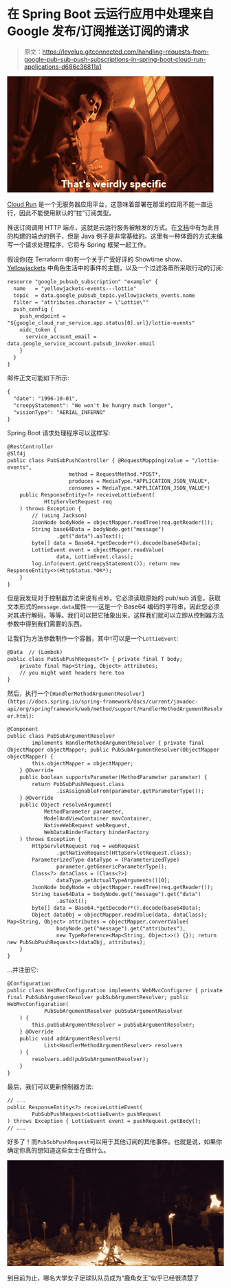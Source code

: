 # 在 Spring Boot 云运行应用中处理来自 Google 发布/订阅推送订阅的请求

> 原文：<https://levelup.gitconnected.com/handling-requests-from-google-pub-sub-push-subscriptions-in-spring-boot-cloud-run-applications-d686c36811a1>

![](img/0300fa2e63e5d76c49fd82d1c4373047.png)

[Cloud Run](https://cloud.google.com/run/docs) 是一个无服务器应用平台，这意味着部署在那里的应用不能一直运行，因此不能使用默认的“拉”订阅类型。

推送订阅调用 HTTP 端点，这就是云运行服务被触发的方式。在[文档](https://cloud.google.com/run/docs/triggering/pubsub-push#run_pubsub_handler-java)中有为此目的构建的端点的例子，但是 Java 例子是非常基础的。这里有一种体面的方式来编写一个请求处理程序，它将与 Spring 框架一起工作。

假设你(在 Terraform 中)有一个关于广受好评的 Showtime show、 [Yellowjackets](https://www.sho.com/yellowjackets) 中角色生活中的事件的主题，以及一个过滤洛蒂所采取行动的订阅:

```
resource "google_pubsub_subscription" "example" {
  name   = "yellowjackets-events---lottie"
  topic  = data.google_pubsub_topic.yellowjackets_events.name
  filter = "attributes.character = \"Lottie\""
  push_config {
    push_endpoint = "${google_cloud_run_service.app.status[0].url}/lottie-events"
    oidc_token {
      service_account_email = data.google_service_account.pubsub_invoker.email
    }
  }
}
```

邮件正文可能如下所示:

```
{
  "date": "1996-10-01",
  "creepyStatement": "We won't be hungry much longer",
  "visionType": "AERIAL_INFERNO"
}
```

Spring Boot 请求处理程序可以这样写:

```
@RestController
@Slf4j
public class PubSubPushController { @RequestMapping(value = "/lottie-events",
                    method = RequestMethod.*POST*,
                    produces = MediaType.*APPLICATION_JSON_VALUE*,
                    consumes = MediaType.*APPLICATION_JSON_VALUE*)
    public ResponseEntity<?> receiveLottieEvent(
            HttpServletRequest req
    ) throws Exception {
        // (using Jackson)
        JsonNode bodyNode = objectMapper.readTree(req.getReader());
        String base64Data = bodyNode.get("message")
                .get("data").asText();
        byte[] data = Base64.*getDecoder*().decode(base64Data);
        LottieEvent event = objectMapper.readValue(
                data, LottieEvent.class);
        log.info(event.getCreepyStatement()); return new ResponseEntity<>(HttpStatus.*OK*);
    }
}
```

但是我发现对于控制器方法来说有点吵。它必须读取原始的 pub/sub 消息，获取文本形式的`message.data`属性——这是一个 Base64 编码的字符串，因此您必须对其进行解码，等等。我们可以把它抽象出来，这样我们就可以立即从控制器方法参数中得到我们需要的东西。

让我们为方法参数制作一个容器，其中`T`可以是一个`LottieEvent`:

```
@Data  // (Lombok)
public class PubSubPushRequest<T> { private final T body;
    private final Map<String, Object> attributes;
    // you might want headers here too
}
```

然后，执行一个`[HandlerMethodArgumentResolver](https://docs.spring.io/spring-framework/docs/current/javadoc-api/org/springframework/web/method/support/HandlerMethodArgumentResolver.html)`:

```
@Component
public class PubSubArgumentResolver
        implements HandlerMethodArgumentResolver { private final ObjectMapper objectMapper; public PubSubArgumentResolver(ObjectMapper objectMapper) {
        this.objectMapper = objectMapper;
    } @Override
    public boolean supportsParameter(MethodParameter parameter) {
        return PubSubPushRequest.class
                .isAssignableFrom(parameter.getParameterType());
    } @Override
    public Object resolveArgument(
            MethodParameter parameter,
            ModelAndViewContainer mavContainer,
            NativeWebRequest webRequest,
            WebDataBinderFactory binderFactory
    ) throws Exception {
        HttpServletRequest req = webRequest
                .getNativeRequest(HttpServletRequest.class);
        ParameterizedType dataType = (ParameterizedType)
                parameter.getGenericParameterType();
        Class<?> dataClass = (Class<?>)
                dataType.getActualTypeArguments()[0];
        JsonNode bodyNode = objectMapper.readTree(req.getReader());
        String base64Data = bodyNode.get("message").get("data")
                .asText();
        byte[] data = Base64.*getDecoder*().decode(base64Data);
        Object dataObj = objectMapper.readValue(data, dataClass); Map<String, Object> attributes = objectMapper.convertValue(
                bodyNode.get("message").get("attributes"),
                new TypeReference<Map<String, Object>>() {}); return new PubSubPushRequest<>(dataObj, attributes);
    }
}
```

…并注册它:

```
@Configuration
public class WebMvcConfiguration implements WebMvcConfigurer { private final PubSubArgumentResolver pubSubArgumentResolver; public WebMvcConfiguration(
            PubSubArgumentResolver pubSubArgumentResolver
    ) {
        this.pubSubArgumentResolver = pubSubArgumentResolver;
    } @Override
    public void addArgumentResolvers(
            List<HandlerMethodArgumentResolver> resolvers
    ) {
        resolvers.add(pubSubArgumentResolver);
    }
}
```

最后，我们可以更新控制器方法:

```
// ...
public ResponseEntity<?> receiveLottieEvent(
        PubSubPushRequest<LottieEvent> pushRequest
) throws Exception { LottieEvent event = pushRequest.getBody();
// ...
```

好多了！而`PubSubPushRequest`可以用于其他订阅的其他事件。也就是说，如果你确定你真的想知道这些女士在做什么。

![](img/dc0bb537a9dea645ac457d5d86d1d4b3.png)

到目前为止，哪名大学女子足球队队员成为“鹿角女王”似乎已经很清楚了